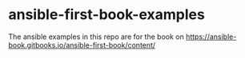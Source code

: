 # ansible-first-book-examples


The ansible examples in this repo are for the book on https://ansible-book.gitbooks.io/ansible-first-book/content/
